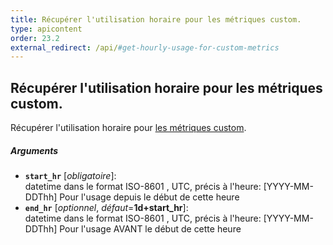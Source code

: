 ```yaml
---
title: Récupérer l'utilisation horaire pour les métriques custom.
type: apicontent
order: 23.2
external_redirect: /api/#get-hourly-usage-for-custom-metrics
---
```


## Récupérer l'utilisation horaire pour les métriques custom.

Récupérer l'utilisation horaire pour [les métriques custom][1].

##### Arguments
* **`start_hr`** [*obligatoire*]:  
    datetime dans le format ISO-8601 , UTC, précis à l'heure: [YYYY-MM-DDThh] Pour l'usage depuis le début de cette heure
* **`end_hr`** [*optionnel*, *défaut*=**1d+start_hr**]:  
    datetime dans le format ISO-8601 , UTC, précis à l'heure: [YYYY-MM-DDThh] Pour l'usage AVANT le début de cette heure

[1]: /getting_started/custom_metrics/
